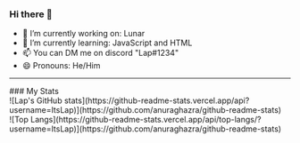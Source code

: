 ### Hi there 👋

- 🔭 I’m currently working on: Lunar
- 🌱 I’m currently learning: JavaScript and HTML
- 📫 You can DM me on discord "Lap#1234"
- 😄 Pronouns: He/Him
<hr>
### My Stats

<br>
![Lap's GitHub stats](https://github-readme-stats.vercel.app/api?username=ItsLap)](https://github.com/anuraghazra/github-readme-stats)
<br>
![Top Langs](https://github-readme-stats.vercel.app/api/top-langs/?username=ItsLap)](https://github.com/anuraghazra/github-readme-stats)
